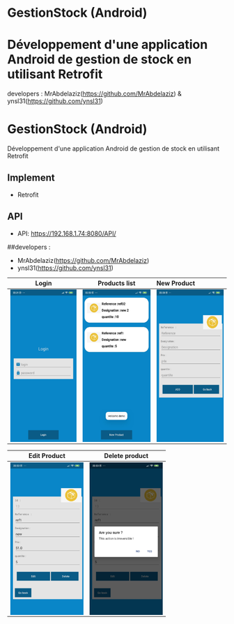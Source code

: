 # GestionStock (Android)
# Développement d'une application Android de gestion de stock en utilisant Retrofit

developers :
MrAbdelaziz(https://github.com/MrAbdelaziz)
&
ynsl31(https://github.com/ynsl31)

# GestionStock (Android)
Développement d'une application Android de gestion de stock en utilisant Retrofit

## Implement
- Retrofit

## API
- API: https://192.168.1.74:8080/API/

##developers :
- MrAbdelaziz(https://github.com/MrAbdelaziz)
- ynsl31(https://github.com/ynsl31)

Login           |Products list           |New Product
:-------------------------:|:-------------------------:|:-------------------------
<img align="left" height="350" src="https://github.com/MrAbdelaziz/GestionStock/blob/master/ScreenShot/login.jpg">  |<img align="center" height="350" src="https://github.com/MrAbdelaziz/GestionStock/blob/master/ScreenShot/products%20list.jpg">  |<img align="center" height="350" src="https://github.com/MrAbdelaziz/GestionStock/blob/master/ScreenShot/new%20product.jpg">

Edit Product           |Delete product           
:-------------------------:|:-------------------------:|
<img align="left" height="350" src="https://github.com/MrAbdelaziz/GestionStock/blob/master/ScreenShot/edit%20product.jpg">  |<img align="center" height="350" src="https://github.com/MrAbdelaziz/GestionStock/blob/master/ScreenShot/delete%20product.jpg">

